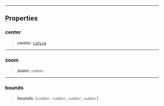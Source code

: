 ***

## Properties

### center

> **center**: [`LatLng`](../Shared/LatLng.md)

***

### zoom

> **zoom**: `number`

***

### bounds

> **bounds**: \[`number`, `number`, `number`, `number`]
